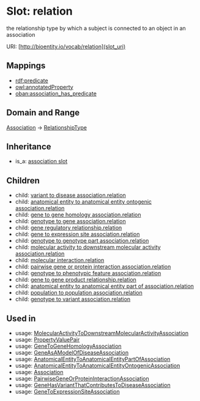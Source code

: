 # Slot: relation


the relationship type by which a subject is connected to an object in an association

URI: [http://bioentity.io/vocab/relation](slot_uri)
## Mappings

 * [rdf:predicate](http://purl.obolibrary.org/obo/rdf_predicate)
 * [owl:annotatedProperty](http://purl.obolibrary.org/obo/owl_annotatedProperty)
 * [oban:association_has_predicate](http://purl.obolibrary.org/obo/oban_association_has_predicate)
## Domain and Range

[Association](Association.md) -> [RelationshipType](RelationshipType.md)
## Inheritance

 *  is_a: [association slot](association_slot.md)
## Children

 *  child: [variant to disease association.relation](variant_to_disease_association_relation.md)
 *  child: [anatomical entity to anatomical entity ontogenic association.relation](anatomical_entity_to_anatomical_entity_ontogenic_association_relation.md)
 *  child: [gene to gene homology association.relation](gene_to_gene_homology_association_relation.md)
 *  child: [genotype to gene association.relation](genotype_to_gene_association_relation.md)
 *  child: [gene regulatory relationship.relation](gene_regulatory_relationship_relation.md)
 *  child: [gene to expression site association.relation](gene_to_expression_site_association_relation.md)
 *  child: [genotype to genotype part association.relation](genotype_to_genotype_part_association_relation.md)
 *  child: [molecular activity to downstream molecular activity association.relation](molecular_activity_to_downstream_molecular_activity_association_relation.md)
 *  child: [molecular interaction.relation](molecular_interaction_relation.md)
 *  child: [pairwise gene or protein interaction association.relation](pairwise_gene_or_protein_interaction_association_relation.md)
 *  child: [genotype to phenotypic feature association.relation](genotype_to_phenotypic_feature_association_relation.md)
 *  child: [gene to gene product relationship.relation](gene_to_gene_product_relationship_relation.md)
 *  child: [anatomical entity to anatomical entity part of association.relation](anatomical_entity_to_anatomical_entity_part_of_association_relation.md)
 *  child: [population to population association.relation](population_to_population_association_relation.md)
 *  child: [genotype to variant association.relation](genotype_to_variant_association_relation.md)
## Used in

 *  usage: [MolecularActivityToDownstreamMolecularActivityAssociation](MolecularActivityToDownstreamMolecularActivityAssociation.md)
 *  usage: [PropertyValuePair](PropertyValuePair.md)
 *  usage: [GeneToGeneHomologyAssociation](GeneToGeneHomologyAssociation.md)
 *  usage: [GeneAsAModelOfDiseaseAssociation](GeneAsAModelOfDiseaseAssociation.md)
 *  usage: [AnatomicalEntityToAnatomicalEntityPartOfAssociation](AnatomicalEntityToAnatomicalEntityPartOfAssociation.md)
 *  usage: [AnatomicalEntityToAnatomicalEntityOntogenicAssociation](AnatomicalEntityToAnatomicalEntityOntogenicAssociation.md)
 *  usage: [Association](Association.md)
 *  usage: [PairwiseGeneOrProteinInteractionAssociation](PairwiseGeneOrProteinInteractionAssociation.md)
 *  usage: [GeneHasVariantThatContributesToDiseaseAssociation](GeneHasVariantThatContributesToDiseaseAssociation.md)
 *  usage: [GeneToExpressionSiteAssociation](GeneToExpressionSiteAssociation.md)
